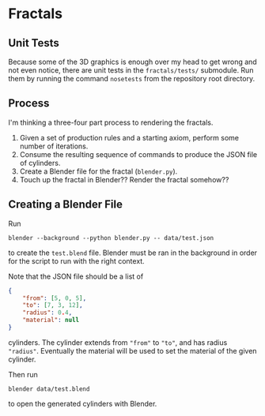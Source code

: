 # Fractals

## Unit Tests

Because some of the 3D graphics is enough over my head to get wrong and not even notice, there are
unit tests in the `fractals/tests/` submodule. Run them by running the command `nosetests` from the
repository root directory.

## Process

I'm thinking a three-four part process to rendering the fractals.

1. Given a set of production rules and a starting axiom, perform some number of iterations.
2. Consume the resulting sequence of commands to produce the JSON file of cylinders.
3. Create a Blender file for the fractal (`blender.py`).
4. Touch up the fractal in Blender?? Render the fractal somehow??

## Creating a Blender File

Run

```shell
blender --background --python blender.py -- data/test.json
```

to create the `test.blend` file.
Blender must be ran in the background in order for the script to run with the right context.

Note that the JSON file should be a list of

```json
{
    "from": [5, 0, 5],
    "to": [7, 3, 12],
    "radius": 0.4,
    "material": null
}
```

cylinders. The cylinder extends from `"from"` to `"to"`, and has radius `"radius"`.
Eventually the material will be used to set the material of the given cylinder.

Then run

```shell
blender data/test.blend
```

to open the generated cylinders with Blender.
